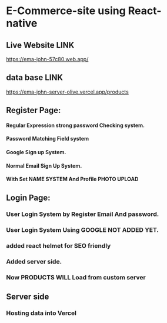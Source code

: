 # E-Commerce-site using React-native

## Live Website LINK
https://ema-john-57c80.web.app/
## data base LINK
https://ema-john-server-olive.vercel.app/products


## Register Page:
#### Regular Expression strong password Checking system.
#### Password Matching Field system
#### Google Sign up System.
#### Normal Email Sign Up System.
#### With Set NAME SYSTEM And Profile PHOTO UPLOAD


## Login Page:
### User Login System by Register Email And password.
### User Login System Using GOOGLE NOT ADDED YET.


### added react helmet for SEO friendly
### Added server side.


### Now PRODUCTS WILL Load from custom server


## Server side
### Hosting data into Vercel
